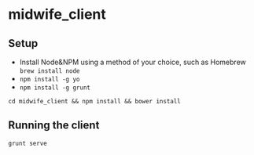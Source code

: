 midwife_client
==============

Setup
-----

* Install Node&NPM using a method of your choice, such as Homebrew ```brew install node```
* ```npm install -g yo```
* ```npm install -g grunt```

```cd midwife_client && npm install && bower install```

Running the client
------------------

```grunt serve```
